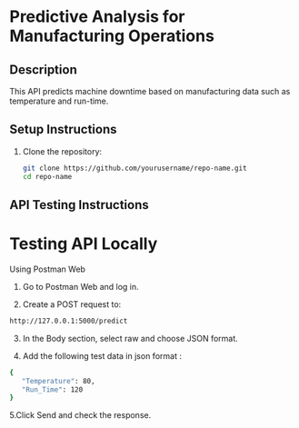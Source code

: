 # Predictive Analysis for Manufacturing Operations

## Description
This API predicts machine downtime based on manufacturing data such as temperature and run-time.

## Setup Instructions
1. Clone the repository:
   ```bash
   git clone https://github.com/yourusername/repo-name.git
   cd repo-name

## API Testing Instructions

# Testing API Locally

 Using Postman Web

1. Go to Postman Web and log in.

2. Create a POST request to:

```bash
http://127.0.0.1:5000/predict
```
3. In the Body section, select raw and choose JSON format.

4. Add the following test data in json format :
```bash 
{
   "Temperature": 80,
   "Run_Time": 120
}
```
5.Click Send and check the response.
